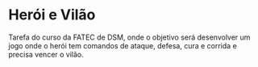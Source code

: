 # Herói e Vilão
Tarefa do curso da FATEC de DSM, onde o objetivo será desenvolver um jogo onde o herói tem comandos de ataque, defesa, cura e corrida e precisa vencer o vilão.
